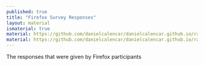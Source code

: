```yaml
---
published: true
title: "Firefox Survey Responses"
layout: material
ismaterial: true
material: https://github.com/danielcalencar/danielcalencar.github.io/raw/master/material/firefox_responses.xlsx
material: https://github.com/danielcalencar/danielcalencar.github.io/raw/master/material/firefox_responses.xlsx 
---   
```


The responses that were given by Firefox participants
